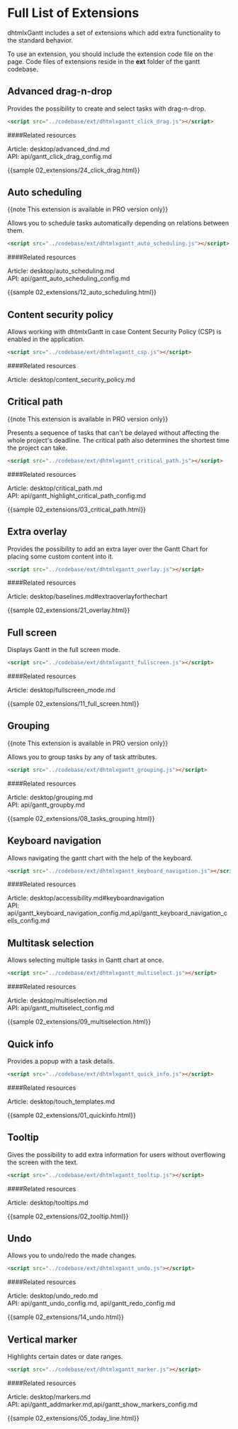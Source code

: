 Full List of Extensions
=========================

dhtmlxGantt includes a set of extensions which add extra functionality to the standard behavior.

To use an extension, you should include the extension code file on the page. Code files of extensions reside in the **ext** folder of the gantt codebase.

Advanced drag-n-drop
----------------------

Provides the possibility to create and select tasks with drag-n-drop.

~~~html
<script src="../codebase/ext/dhtmlxgantt_click_drag.js"></script>
~~~

####Related resources

Article: desktop/advanced_dnd.md<br>
API: api/gantt_click_drag_config.md<br>

{{sample 02_extensions/24_click_drag.html}}

Auto scheduling
----------------

{{note This extension is available in PRO version only}}

Allows you to schedule tasks automatically depending on relations between them.

~~~html
<script src="../codebase/ext/dhtmlxgantt_auto_scheduling.js"></script>
~~~

####Related resources

Article: desktop/auto_scheduling.md<br>
API: api/gantt_auto_scheduling_config.md<br>

{{sample  02_extensions/12_auto_scheduling.html}}


Content security policy
----------------------

Allows working with dhtmlxGantt in case Content Security Policy (CSP) is enabled in the application.

~~~html
<script src="../codebase/ext/dhtmlxgantt_csp.js"></script>
~~~

####Related resources

Article: desktop/content_security_policy.md


Critical path
-------------

{{note This extension is available in PRO version only}}

Presents a sequence of tasks that can't be delayed without affecting the whole project's deadline.
The critical path also determines the shortest time the project can take.

~~~html
<script src="../codebase/ext/dhtmlxgantt_critical_path.js"></script>
~~~

####Related resources

Article: desktop/critical_path.md<br>
API: api/gantt_highlight_critical_path_config.md<br>

{{sample  02_extensions/03_critical_path.html}}

Extra overlay
--------------

Provides the possibility to add an extra layer over the Gantt Chart for placing some custom content into it.

~~~html
<script src="../codebase/ext/dhtmlxgantt_overlay.js"></script>
~~~

####Related resources

Article: desktop/baselines.md#extraoverlayforthechart

{{sample 02_extensions/21_overlay.html}}

Full screen
-----------

Displays Gantt in the full screen mode.

~~~html
<script src="../codebase/ext/dhtmlxgantt_fullscreen.js"></script>
~~~

####Related resources

Article: desktop/fullscreen_mode.md <br>

{{sample 02_extensions/11_full_screen.html}}

Grouping
------------

{{note This extension is available in PRO version only}}

Allows you to group tasks by any of task attributes.

~~~html
<script src="../codebase/ext/dhtmlxgantt_grouping.js"></script>
~~~

####Related resources

Article: desktop/grouping.md<br>
API: api/gantt_groupby.md<br>

{{sample  02_extensions/08_tasks_grouping.html}}

Keyboard navigation
------------------
Allows navigating the gantt chart with the help of the keyboard.

~~~html
<script src="../codebase/ext/dhtmlxgantt_keyboard_navigation.js"></script>
~~~

####Related resources

Article: desktop/accessibility.md#keyboardnavigation<br>
API: api/gantt_keyboard_navigation_config.md,api/gantt_keyboard_navigation_cells_config.md<br>



Multitask selection
-------------------

Allows selecting multiple tasks in Gantt chart at once.

~~~html
<script src="../codebase/ext/dhtmlxgantt_multiselect.js"></script>
~~~

####Related resources

Article: desktop/multiselection.md<br>
API: api/gantt_multiselect_config.md<br>

{{sample  02_extensions/09_multiselection.html}}


Quick info
-----------

Provides a popup with a task details.

~~~html
<script src="../codebase/ext/dhtmlxgantt_quick_info.js"></script>
~~~

####Related resources

Article: desktop/touch_templates.md<br>

{{sample 02_extensions/01_quickinfo.html}}


Tooltip
---------
Gives the possibility to add extra information for users without overflowing the screen with the text.

~~~html
<script src="../codebase/ext/dhtmlxgantt_tooltip.js"></script>
~~~

####Related resources

Article: desktop/tooltips.md<br>

{{sample 02_extensions/02_tooltip.html}}

Undo
------

Allows you to undo/redo the made changes.

~~~html
<script src="../codebase/ext/dhtmlxgantt_undo.js"></script>
~~~

####Related resources

Article: desktop/undo_redo.md<br>
API: api/gantt_undo_config.md, api/gantt_redo_config.md<br>

{{sample 02_extensions/14_undo.html}}

Vertical marker
---------

Highlights certain dates or date ranges.

~~~html
<script src="../codebase/ext/dhtmlxgantt_marker.js"></script>
~~~

####Related resources

Article: desktop/markers.md<br>
API: api/gantt_addmarker.md,api/gantt_show_markers_config.md<br>

{{sample  02_extensions/05_today_line.html}}

